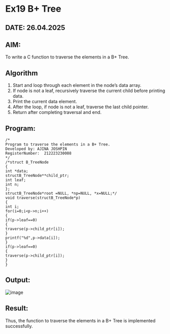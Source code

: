 # Ex19 B+ Tree
## DATE: 26.04.2025
## AIM:
To write a C function to traverse the elements in a B+ Tree.

## Algorithm
1. Start and loop through each element in the node’s data array.
2. If node is not a leaf, recursively traverse the current child before printing data.
3. Print the current data element.
4. After the loop, if node is not a leaf, traverse the last child pointer.
5. Return after completing traversal and end.
## Program:
```
/*
Program to traverse the elements in a B+ Tree.
Developed by: AJINA JOSHPIN
RegisterNumber:  212223230008
*/
/*struct B_TreeNode
{
int *data;
structB_TreeNode**child_ptr;
int leaf;
int n;
};
structB_TreeNode*root =NULL, *np=NULL, *x=NULL;*/
void traverse(structB_TreeNode*p)
{
int i;
for(i=0;i<p->n;i++)
{
if(p->leaf==0)
{
traverse(p->child_ptr[i]);
}
printf("%d",p->data[i]);
}
if(p->leaf==0)
{
traverse(p->child_ptr[i]);
}
}
```

## Output:

![image](https://github.com/user-attachments/assets/72516dab-b932-469f-94ac-c3d532e56973)


## Result:
Thus, the function to traverse the elements in a B+ Tree is implemented successfully.
